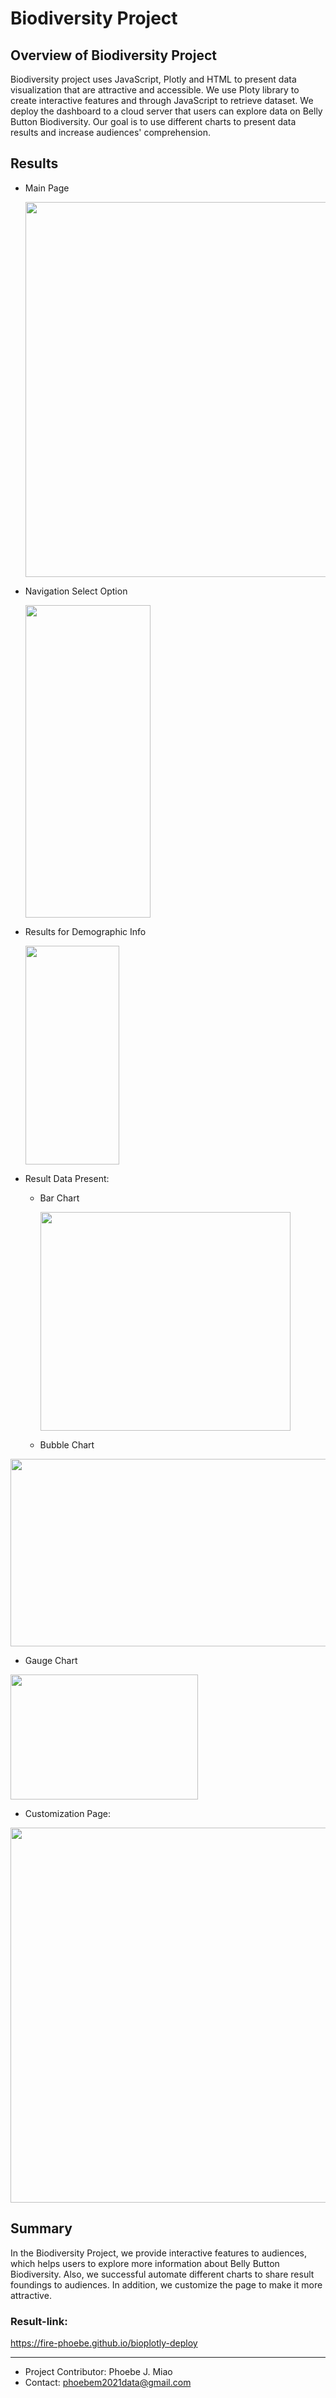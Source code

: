 # Biodiversity Project
## Overview of Biodiversity Project
Biodiversity project uses JavaScript, Plotly and HTML to present data visualization that are attractive and accessible. We use Ploty library to create interactive features and through JavaScript to retrieve dataset. We deploy the dashboard to a cloud server that users can explore data on Belly Button Biodiversity. Our goal is to use different charts to present data results and increase audiences' comprehension.

## Results
- Main Page 
  
  <img src="static/images/main_page.PNG" width="600" height="600">
  
- Navigation Select Option

   <img src="static/images/select_option.PNG" width="200" height="500">

- Results for Demographic Info

   <img src="static/images/demog_info.PNG" width="150" height="350">


- Result Data Present:
  - Bar Chart

    <img src="static/images/bar_chart.PNG" width="400" height="350">

  - Bubble Chart

<img src="static/images/bubble_chart.PNG" width="700" height="300">

  - Gauge Chart 

  <img src="static/images/gauge_chart.PNG" width="300" height="200">

- Customization Page:

<img src="static/images/customize_page.PNG" width="600" height="600">


## Summary
In the Biodiversity Project, we provide interactive features to audiences, which helps users to explore more information about Belly Button Biodiversity. Also, we successful automate different charts to share result foundings to audiences. In addition, we customize the page to make it more attractive.

### Result-link:
https://fire-phoebe.github.io/bioplotly-deploy

______________________________________________________________________________________________________________________________________________________________

- Project Contributor: Phoebe J. Miao
- Contact: phoebem2021data@gmail.com
